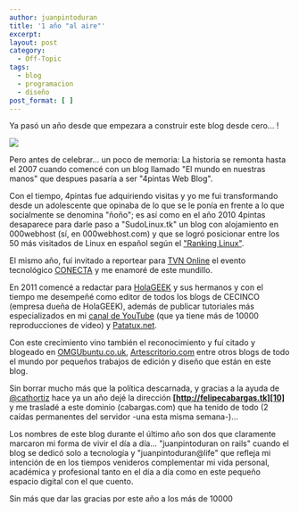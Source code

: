 ```yaml
---
author: juanpintoduran
title: '1 año "al aire"'
excerpt:
layout: post
category:
  - Off-Topic
tags:
  - blog
  - programacion
  - diseño
post_format: [ ]
---
```

Ya pasó un año desde que empezara a construir este blog desde cero... !

[![][11]][11]

Pero antes de celebrar... un poco de memoria: La historia se remonta hasta el 2007 cuando comencé con un blog llamado "El mundo en nuestras manos" que despues pasaría a ser "4pintas Web Blog".

Con el tiempo, 4pintas fue adquiriendo visitas y yo me fui transformando desde un adolescente que opinaba de lo que se le ponía en frente a lo que socialmente se denomina "ñoño"; es así como en el año 2010 4pintas desaparece para darle paso a "SudoLinux.tk" un blog con alojamiento en 000webhost (sí, en 000webhost.com) y que se logró posicionar entre los 50 más visitados de Linux en español según el ["Ranking Linux"][1].

El mismo año, fuí invitado a reportear para [TVN Online][2] el evento tecnológico [CONECTA][3] y me enamoré de este mundillo.

En 2011 comencé a redactar para [HolaGEEK][4] y sus hermanos y con el tiempo me desempeñé como editor de todos los blogs de CECINCO (empresa dueña de HolaGEEK), además de publicar tutoriales más especializados en mi [canal de YouTube][5] (que ya tiene más de 10000 reproducciones de video) y [Patatux.net][6].

Con este crecimiento vino también el reconocimiento y fuí citado y blogeado en [OMGUbuntu.co.uk][7], [Artescritorio.com][8] entre otros blogs de todo el mundo por pequeños trabajos de edición y diseño que están en este blog.

Sin borrar mucho más que la política descarnada, y gracias a la ayuda de [@cathortiz][9] hace ya un año dejé la dirección **[http://felipecabargas.tk][10]** y me trasladé a este dominio (cabargas.com) que ha tenido de todo (2 caídas permanentes del servidor -una esta misma semana-)...

Los nombres de este blog durante el último año son dos que claramente marcaron mi forma de vivir el día a día... "juanpintoduran on rails" cuando el blog se dedicó solo a tecnología y "juanpintoduran@life" que refleja mi intención de en los tiempos venideros complementar mi vida personal, académica y profesional tanto en el día a día como en este pequeño espacio digital con el que cuento.

Sin más que dar las gracias por este año a los más de 10000 

  [1]: http://www.rankinglinux.com
  [2]: http://tvnonline.cl
  [3]: http://www.conecta2010.cl
  [4]: http://holageek.com
  [5]: http://www.youtube.com/user/juanpintoduran
  [6]: http://www.patatux.net
  [7]: http://www.omgubuntu.co.uk/?s=cabargas
  [8]: http://artescritorio.com/?s=cabargas&x=0&y=0
  [9]: http://twitter.com/#!/cathortiz
  [10]: http://felipecabargas.tk
  [11]: http://cabargas.com/images/logo.png